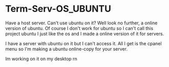 # Term-Serv-OS_UBUNTU
Have a host server. Can't use ubuntu on it? Well look no further, a online version of ubuntu.
Of course I don't work for ubuntu so I can't call this project ubuntu I just like the os
and I made a online version of it for servers.

I have a server with ubuntu on it but I can't access it. All I get is the cpanel menu
so I'm making a ubuntu online-copy for your server.

Im working on it on my desktop rn
